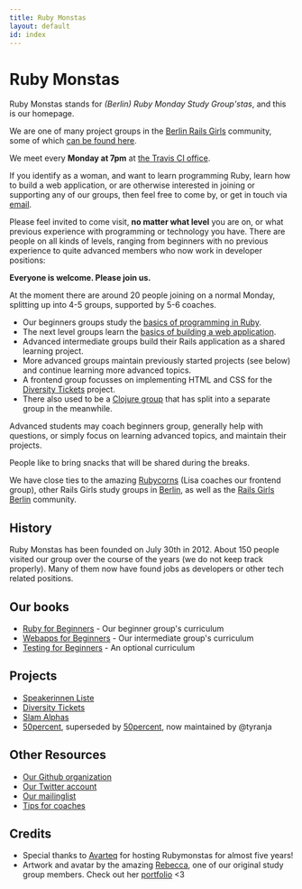 ```yaml
---
title: Ruby Monstas
layout: default
id: index
---
```


# Ruby Monstas

Ruby Monstas stands for *(Berlin) Ruby Monday Study Group'stas*, and this is
our homepage.

We are one of many project groups in the [Berlin Rails Girls](http://railsgirlsberlin.de)
community, some of which [can be found here](https://rorganize.it/).

We meet every **Monday at 7pm** at [the Travis CI office](/location.html).

If you identify as a woman, and want to learn programming Ruby, learn how to
build a web application, or are otherwise interested in joining or supporting
any of our groups, then feel free to come by, or get in touch via
[email](mailto:ruby.monsters@gmail.com).

Please feel invited to come visit, **no matter what level** you are on, or what
previous experience with programming or technology you have. There are people
on all kinds of levels, ranging from beginners with no previous experience to
quite advanced members who now work in developer positions:

**Everyone is welcome. Please join us.**

At the moment there are around 20 people joining on a normal Monday, splitting
up into 4-5 groups, supported by 5-6 coaches.

* Our beginners groups study the [basics of programming in Ruby](http://ruby-for-beginners.rubymonstas.org).
* The next level groups learn the [basics of building a web application](http://webapps-for-beginners.rubymonstas.org).
* Advanced intermediate groups build their Rails application as a shared learning project.
* More advanced groups maintain previously started projects (see below) and continue learning more advanced topics.
* A frontend group focusses on implementing HTML and CSS for the [Diversity Tickets](https://diversitytickets.org/) project.
* There also used to be a [Clojure group](http://cljart.github.io/) that has split into a separate group in the meanwhile.

Advanced students may coach beginners group, generally help with questions, or
simply focus on learning advanced topics, and maintain their projects.

People like to bring snacks that will be shared during the breaks.

We have close ties to the amazing [Rubycorns](http://rubycorns.club) (Lisa
coaches our frontend group), other Rails Girls study groups in
[Berlin](https://rorganize.it/groups?utf8=%E2%9C%93&city=Berlin), as well
as the [Rails Girls Berlin](http://railsgirlsberlin.de/) community.

## History

Ruby Monstas has been founded on July 30th in 2012. About 150 people visited
our group over the course of the years (we do not keep track properly). Many
of them now have found jobs as developers or other tech related positions.

## Our books

* [Ruby for Beginners](http://ruby-for-beginners.rubymonstas.org) - Our beginner group's curriculum
* [Webapps for Beginners](http://webapps-for-beginners.rubymonstas.org) - Our intermediate group's curriculum
* [Testing for Beginners](http://testing-for-beginners.rubymonstas.org) - An optional curriculum

## Projects

* [Speakerinnen Liste](https://www.speakerinnen.org)
* [Diversity Tickets](https://diversitytickets.org/)
* [Slam Alphas](https://github.com/rubymonsters/slam-alphas)
* [50percent](https://github.com/rubymonsters/fiftyprocent), superseded by [50percent](https://50prozent.speakerinnen.org/), now maintained by @tyranja

## Other Resources

* [Our Github organization](https://github.com/rubymonsters)
* [Our Twitter account](https://twitter.com/rubymonstas)
* [Our mailinglist](https://groups.google.com/forum/#!forum/rubymonstaaa)
* [Tips for coaches](http://coaching.rubymonstas.org)

## Credits

* Special thanks to [Avarteq](https://www.avarteq.com/) for hosting Rubymonstas for almost five years!
* Artwork and avatar by the amazing [Rebecca](https://github.com/bioshrimp),
  one of our original study group members. Check out her
  [portfolio](http://www.ejaculesc.com/portfolio) <3
